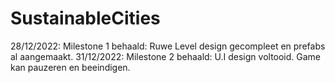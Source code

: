 # SustainableCities
28/12/2022: Milestone 1 behaald: Ruwe Level design gecompleet en prefabs al aangemaakt.
31/12/2022: Milestone 2 behaald: U.I design voltooid. Game kan pauzeren en beeindigen.
